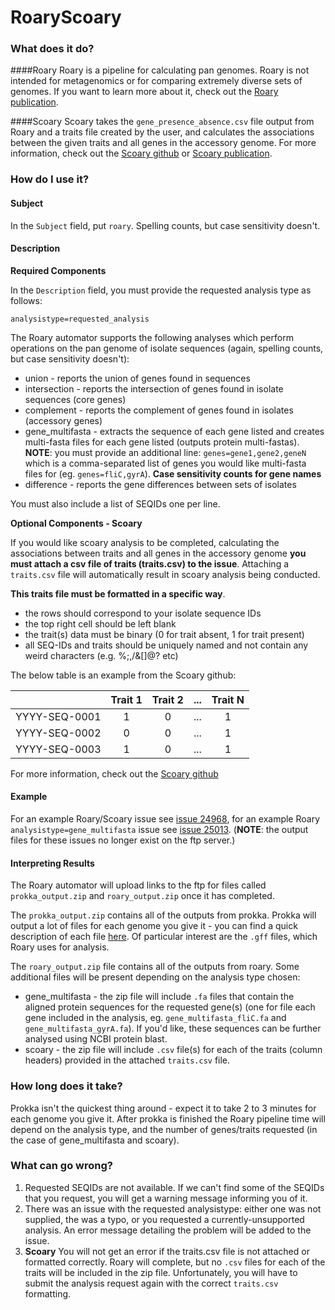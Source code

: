 # RoaryScoary

### What does it do?

####Roary
Roary is a pipeline for calculating pan genomes. Roary is not intended for metagenomics or for comparing extremely diverse sets of genomes. If you want to 
learn more about it, check out the [Roary publication](https://academic.oup.com/bioinformatics/article/31/22/3691/240757).

####Scoary
Scoary takes the `gene_presence_absence.csv` file output from Roary and a traits file created by the user, and calculates the associations between the given traits and all genes in the accessory genome. For more information, check out the [Scoary github](https://github.com/AdmiralenOla/Scoary) or [Scoary publication](https://genomebiology.biomedcentral.com/articles/10.1186/s13059-016-1108-8).

### How do I use it?

#### Subject

In the `Subject` field, put `roary`. Spelling counts, but case sensitivity doesn't.

#### Description

**Required Components**

In the `Description` field, you must provide the requested analysis type as follows:

`analysistype=requested_analysis`

The Roary automator supports the following analyses which perform operations on the pan genome of isolate sequences (again, spelling counts, but case sensitivity doesn't):

- union - reports the union of genes found in sequences
- intersection - reports the intersection of genes found in isolate sequences (core genes)
- complement - reports the complement of genes found in isolates (accessory genes)
- gene_multifasta - extracts the sequence of each gene listed and creates multi-fasta files for each gene listed (outputs protein multi-fastas). **NOTE**: you must provide an additional line: `genes=gene1,gene2,geneN` which is a comma-separated list of genes you would like multi-fasta files for (eg. `genes=fliC,gyrA`). **Case sensitivity counts for gene names**
- difference - reports the gene differences between sets of isolates

You must also include a list of SEQIDs one per line.


**Optional Components - Scoary**

If you would like scoary analysis to be completed, calculating the associations between traits and all genes in the accessory genome **you must attach a csv file of traits (traits.csv) to the issue**. Attaching a `traits.csv` file will automatically result in scoary analysis being conducted.

**This traits file must be formatted in a specific way**.

- the rows should correspond to your isolate sequence IDs
- the top right cell should be left blank
- the trait(s) data must be binary (0 for trait absent, 1 for trait present)
- all SEQ-IDs and traits should be uniquely named and not contain any weird characters (e.g. %;,/&[]@? etc) 

The below table is an example from the Scoary github:

|   | Trait 1  | Trait 2  | ...  | Trait N  |
|:-:|:-:|:-:|:-:|:-:|
| YYYY-SEQ-0001  |  1  | 0 | ...  |  1 |
| YYYY-SEQ-0002  |  0 |  0 | ...  | 1  |
| YYYY-SEQ-0003  |  1 |  0 | ... | 1 |


For more information, check out the [Scoary github](https://github.com/AdmiralenOla/Scoary)
     


#### Example

For an example Roary/Scoary issue see [issue 24968](https://redmine.biodiversity.agr.gc.ca/issues/24968), for an example Roary `analysistype=gene_multifasta` issue see [issue 25013](https://redmine.biodiversity.agr.gc.ca/issues/25013). (**NOTE**: the output files for these issues no longer exist on the ftp server.)

#### Interpreting Results

The Roary automator will upload links to the ftp for files called `prokka_output.zip` and `roary_output.zip` once it has completed. 

The `prokka_output.zip` contains all of the outputs from prokka. Prokka will output a lot of files for each genome you give it - you can find a quick description of
each file [here](https://github.com/tseemann/prokka#output-files). Of particular interest are the `.gff` files, which Roary uses for analysis.

The `roary_output.zip` file contains all of the outputs from roary. Some additional files will be present depending on the analysis type chosen:

- gene_multifasta - the zip file will include `.fa` files that contain the aligned protein sequences for the requested gene(s) (one for file each gene included in the analysis, eg. `gene_multifasta_fliC.fa` and `gene_multifasta_gyrA.fa`). If you'd like, these sequences can be further analysed using NCBI protein blast.
- scoary - the zip file will include `.csv` file(s) for each of the traits (column headers) provided in the attached `traits.csv` file.

### How long does it take?

Prokka isn't the quickest thing around - expect it to take 2 to 3 minutes for each genome you give it. After prokka is finished the Roary pipeline time will depend on the analysis type, and the number of genes/traits requested (in the case of gene_multifasta and scoary). 

### What can go wrong?

1. Requested SEQIDs are not available. If we can't find some of the SEQIDs that you request, you will get a warning message informing you of it.
2. There was an issue with the requested analysistype: either one was not supplied, the was a typo, or you requested a currently-unsupported analysis. An error message detailing the problem will be added to the issue.
3. **Scoary** You will not get an error if the traits.csv file is not attached or formatted correctly. Roary will complete, but no `.csv` files for each of the traits will be included in the zip file. Unfortunately, you will have to submit the analysis request again with the correct `traits.csv` formatting.

